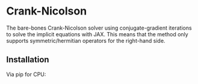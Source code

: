 # Crank-Nicolson

The bare-bones Crank-Nicolson solver using conjugate-gradient iterations to
solve the implicit equations with JAX.
This means that the method only supports symmetric/hermitian operators for the
right-hand side.


## Installation
Via pip for CPU:
